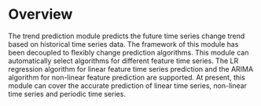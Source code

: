 # Overview<a name="EN-US_TOPIC_0000001240671135"></a>

The trend prediction module predicts the future time series change trend based on historical time series data. The framework of this module has been decoupled to flexibly change prediction algorithms. This module can automatically select algorithms for different feature time series. The LR regression algorithm for linear feature time series prediction and the ARIMA algorithm for non-linear feature prediction are supported. At present, this module can cover the accurate prediction of linear time series, non-linear time series and periodic time series.

